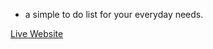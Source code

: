 - a simple to do list for your everyday needs.

[Live Website](https://gav-ip.github.io/to-do-list/)
